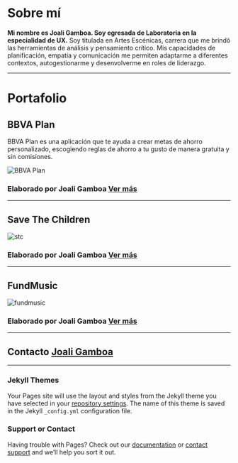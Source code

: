 # Sobre mí

**Mi nombre es Joali Gamboa. Soy egresada de Laboratoria en la especialidad de UX.**
Soy titulada en Artes Escénicas, carrera que me brindó las herramientas de análisis y pensamiento crítico. 
Mis capacidades de planificación, empatia y comunicación me permiten adaptarme a diferentes contextos, autogestionarme y desenvolverme en roles de liderazgo.

<hr>

# Portafolio

## BBVA Plan

BBVA Plan es una aplicación que te ayuda a crear metas de ahorro personalizado, escogiendo reglas de ahorro a tu gusto de manera gratuita y sin comisiones. 

![BBVA Plan](https://raw.githubusercontent.com/Samahara/BBVAPlanCobraUnit/master/assets/images/bbva-plan.png)

### Elaborado por Joali Gamboa [Ver más](https://github.com/Jessibe/BBVAPlanCobraUnit/blob/master/README.md)

<hr>

## Save The Children

![stc](https://user-images.githubusercontent.com/32858124/38869919-e7c49e9a-4211-11e8-9e9a-c28dee290a95.png)

### Elaborado por Joali Gamboa [Ver más](https://github.com/Jessibe/save_the_children-/blob/master/README.md)

<hr>

## FundMusic

![fundmusic](https://user-images.githubusercontent.com/32858124/38870680-2b3f64dc-4214-11e8-9011-2cd5ed673024.png)

### Elaborado por Joali Gamboa [Ver más](https://github.com/Jessibe/fundmusic_/blob/master/README.md)

<hr>

## Contacto [Joali Gamboa](jessiragag@gmail.com)

<hr>

### Jekyll Themes

Your Pages site will use the layout and styles from the Jekyll theme you have selected in your [repository settings](https://github.com/Jessibe/portfolio/settings). The name of this theme is saved in the Jekyll `_config.yml` configuration file.

### Support or Contact

Having trouble with Pages? Check out our [documentation](https://help.github.com/categories/github-pages-basics/) or [contact support](https://github.com/contact) and we’ll help you sort it out.
